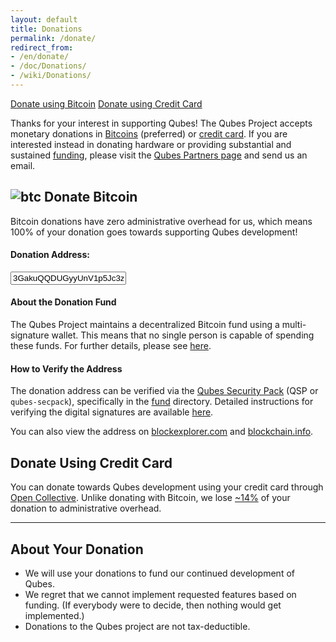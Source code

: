 ```yaml
---
layout: default
title: Donations
permalink: /donate/
redirect_from:
- /en/donate/
- /doc/Donations/
- /wiki/Donations/
---
```


[Donate using Bitcoin](#bitcoin) [Donate using Credit Card](#credit-card)

Thanks for your interest in supporting Qubes! The Qubes Project accepts monetary donations in [Bitcoins](#bitcoin) (preferred) or [credit card](#credit-card). If you are interested instead in donating hardware or providing substantial and sustained [funding], please visit the [Qubes Partners page] and send us an email.

## ![btc](/attachment/site/btc.png) <a name="bitcoin">Donate Bitcoin</a>

Bitcoin donations have zero administrative overhead for us, which means 100% of your donation goes towards supporting Qubes development!

#### Donation Address:

<form class="more-bottom">
  <div class="form-group">
  <div class="input-group input-group-lg">
    <span class="input-group-addon" id="donate-btn-icon"><i class="fa fa-btc"></i></span>
    <input type="text" class="form-control" aria-describedby="donate-btc-icon" value="3GakuQQDUGyyUnV1p5Jc3zd6CpQDkDwmDq" readonly>
  </div>
  </div>
</form>

#### About the Donation Fund

The Qubes Project maintains a decentralized Bitcoin fund using a
multi-signature wallet. This means that no single person is capable of spending
these funds. For further details, please see [here][announcement].

#### How to Verify the Address

The donation address can be verified via the [Qubes Security Pack]
(QSP or `qubes-secpack`), specifically in the [fund] directory. Detailed
instructions for verifying the digital signatures are available [here][verify].

You can also view the address on [blockexplorer.com] and [blockchain.info].

## Donate Using <a name="credit-card">Credit Card</a>

You can donate towards Qubes development using your credit card through [Open Collective](https://opencollective.com/qubes-os). Unlike donating with Bitcoin, we lose [~14%](https://opencollective.com/faq) of your donation to administrative overhead.

---

## About Your Donation

- We will use your donations to fund our continued development of Qubes.
- We regret that we cannot implement requested features based on funding. (If
  everybody were to decide, then nothing would get implemented.)
- Donations to the Qubes project are not tax-deductible.

[funding]: /funding/
[Qubes Partners page]: /partners/
[Qubes Security Pack]: /doc/security-pack/
[fund]: https://github.com/QubesOS/qubes-secpack/tree/master/fund
[announcement]: /news/2016/07/13/qubes-distributed-fund/
[verify]: /doc/security-pack/#how-to-obtain-verify-and-read
[blockexplorer.com]: https://blockexplorer.com/address/3GakuQQDUGyyUnV1p5Jc3zd6CpQDkDwmDq
[blockchain.info]: https://blockchain.info/address/3GakuQQDUGyyUnV1p5Jc3zd6CpQDkDwmDq

